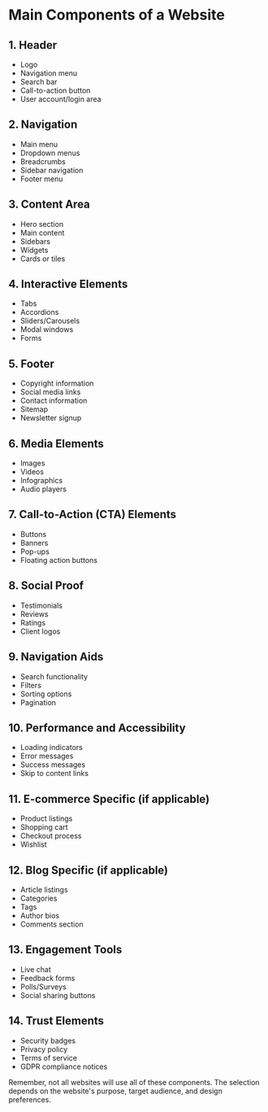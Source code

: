 # Main Components of a Website

## 1. Header
- Logo
- Navigation menu
- Search bar
- Call-to-action button
- User account/login area

## 2. Navigation
- Main menu
- Dropdown menus
- Breadcrumbs
- Sidebar navigation
- Footer menu

## 3. Content Area
- Hero section
- Main content
- Sidebars
- Widgets
- Cards or tiles

## 4. Interactive Elements
- Tabs
- Accordions
- Sliders/Carousels
- Modal windows
- Forms

## 5. Footer
- Copyright information
- Social media links
- Contact information
- Sitemap
- Newsletter signup

## 6. Media Elements
- Images
- Videos
- Infographics
- Audio players

## 7. Call-to-Action (CTA) Elements
- Buttons
- Banners
- Pop-ups
- Floating action buttons

## 8. Social Proof
- Testimonials
- Reviews
- Ratings
- Client logos

## 9. Navigation Aids
- Search functionality
- Filters
- Sorting options
- Pagination

## 10. Performance and Accessibility
- Loading indicators
- Error messages
- Success messages
- Skip to content links

## 11. E-commerce Specific (if applicable)
- Product listings
- Shopping cart
- Checkout process
- Wishlist

## 12. Blog Specific (if applicable)
- Article listings
- Categories
- Tags
- Author bios
- Comments section

## 13. Engagement Tools
- Live chat
- Feedback forms
- Polls/Surveys
- Social sharing buttons

## 14. Trust Elements
- Security badges
- Privacy policy
- Terms of service
- GDPR compliance notices

Remember, not all websites will use all of these components. The selection depends on the website's purpose, target audience, and design preferences.

